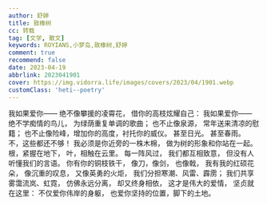 ```yaml
---
author: 舒婷
title: 致橡树
cc: 转载
tag: [文学, 散文]
keywords: ROYIANS,小梦岛,致橡树,舒婷
comment: true
recommend: false
date: 2023-04-19
abbrlink: 2023041901
cover: https://img.vidorra.life/images/covers/2023/04/1901.webp
customClass: 'heti--poetry'
---
```


我如果爱你——
绝不像攀援的凌霄花，
借你的高枝炫耀自己：
我如果爱你——
绝不学痴情的鸟儿，
为绿荫重复单调的歌曲；
也不止像泉源，
常年送来清凉的慰籍；
也不止像险峰，增加你的高度，衬托你的威仪。
甚至日光。
甚至春雨。
不，这些都还不够！
我必须是你近旁的一株木棉，
做为树的形象和你站在一起。
根，紧握在地下，
叶，相触在云里。
每一阵风过，
我们都互相致意，
但没有人
听懂我们的言语。
你有你的铜枝铁干，
像刀，像剑，
也像戟，
我有我的红硕花朵，
像沉重的叹息，
又像英勇的火炬，
我们分担寒潮、风雷、霹雳；
我们共享雾霭流岚、虹霓，
仿佛永远分离，
却又终身相依，
这才是伟大的爱情，
坚贞就在这里：
不仅爱你伟岸的身躯，
也爱你坚持的位置，脚下的土地。
